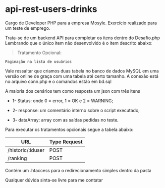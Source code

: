 # api-rest-users-drinks
Cargo de Developer PHP para a empresa Mosyle. Exercício realizado para um teste de emprego.

Trata-se de um backend API para completar os itens dentro do Desafio.php
Lembrando que o único item não desenvolvido é o item descrito abaixo:

  > Tratamento Opcional:
  
    Paginação na lista de usuários

Vale ressaltar que criamos duas tabela no banco de dados MySQL em uma
versão online de graça com uma tabela até certo tamanho. A conexão está
no arquivo conn.php e o comandos estão em bd.sql

A maioria dos cenários tem como resposta um json com três itens

  * 1- Status: onde 0 = error, 1 = OK e 2 = WARNING;

  * 2- response: um comentário interno sobre o script executado;

  * 3- dataArray: array com as saídas pedidas no teste.


Para executar os tratamentos opcionais segue a tabela abaixo:

| URL                | Type Request  |
| ------------------ | ------------- |
| /historic/:iduser  |  POST         |
| /ranking           |  POST         |


Contém um .htaccess para o redirecionamento simples dentro da pasta


Qualquer dúvida sinta-se livre para me contatar
